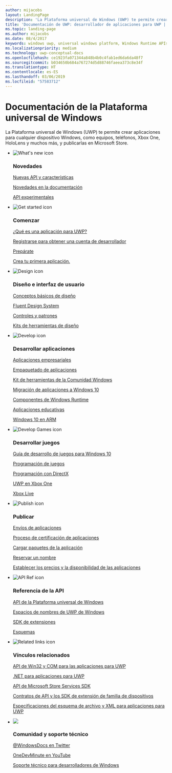 ```yaml
---
author: mijacobs
layout: LandingPage
description: 'La Plataforma universal de Windows (UWP) te permite crear aplicaciones para cualquier dispositivo Windows: equipos, teléfonos, Xbox One, HoloLens y mucho más y publicarlas en Store.'
title: 'Documentación de UWP: desarrollador de aplicaciones para UWP | Microsoft Docs'
ms.topic: landing-page
ms.author: mijacobs
ms.date: 08/4/2017
keywords: windows uwp, universal windows platform, Windows Runtime APIs, windows api, windows api ref, winrt api, windows api reference, uwp api, uwp api reference, develop uwp, design uwp, publish uwp
ms.localizationpriority: medium
ms.technology: uwp-conceptual-docs
ms.openlocfilehash: ce1923fa071344a848b4b0c4fab1ed6da6da48f7
ms.sourcegitcommit: b034650b684a767274d5d88746faeea373c8e34f
ms.translationtype: HT
ms.contentlocale: es-ES
ms.lasthandoff: 03/06/2019
ms.locfileid: "57583712"
---
```

# <a name="universal-windows-platform-documentation"></a>Documentación de la Plataforma universal de Windows
La Plataforma universal de Windows (UWP) te permite crear aplicaciones para cualquier dispositivo Windows, como equipos, teléfonos, Xbox One, HoloLens y muchos más, y publicarlas en Microsoft Store.

<ul class="panelContent cardsF">
    <li>
        <div class="cardSize">
            <div class="cardPadding">
                <div class="card">
                    <div class="cardImageOuter">
                        <div class="cardImage">
                            <img src="/media/common/i_whats-new.svg" alt="What's new icon" />
                        </div>
                    </div>
                    <div class="cardText">
                        <h3>Novedades</h3>
                        <p>
                            <a href="whats-new/windows-10-version-latest.md">Nuevas API y características</a>
                        </p>
                        <p>
                            <a href="whats-new/windows-docs-latest.md">Novedades en la documentación</a>
                        </p>
                        <p>
                            <a href="whats-new/experimental-apis.md">API experimentales</a>
                        </p>
                    </div>
                </div>
            </div>
        </div>
    </li>
    <li>
        <div class="cardSize">
            <div class="cardPadding">
                <div class="card">
                    <div class="cardImageOuter">
                        <div class="cardImage">
                            <img src="/media/common/i_get-started.svg" alt="Get started icon" />
                        </div>
                    </div>
                    <div class="cardText">
                        <h3>Comenzar</h3>
                        <p>
                            <a href="get-started/universal-application-platform-guide.md">¿Qué es una aplicación para UWP?</a>
                        </p>
                        <p>
                            <a href="get-started/sign-up.md">Registrarse para obtener una cuenta de desarrollador</a>
                        </p>
                        <p>
                            <a href="get-started/get-set-up.md">Prepárate</a>
                        </p>
                        <p>
                            <a href="get-started/your-first-app.md">Crea tu primera aplicación.</a>
                        </p>
                    </div>
                </div>
            </div>
        </div>
    </li>
    <li>
        <div class="cardSize">
            <div class="cardPadding">
                <div class="card">
                    <div class="cardImageOuter">
                        <div class="cardImage">
                            <img src="/media/common/i_management.svg" alt="Design icon" />
                        </div>
                    </div>
                    <div class="cardText">
                        <h3>Diseño e interfaz de usuario</h3>
                        <p>
                            <a href="design/basics/design-and-ui-intro.md">Conceptos básicos de diseño</a>
                        </p>
                         <p>
                            <a href="design/fluent-design-system/index.md">Fluent Design System</a>
                        </p>
                        <p>
                            <a href="design/controls-and-patterns/index.md">Controles y patrones</a>
                        </p>
                        <p>
                            <a href="design/downloads/index.md">Kits de herramientas de diseño</a>
                        </p>                      
                    </div>
                </div>
            </div>
        </div>
    </li>
    <li>
        <div class="cardSize">
            <div class="cardPadding">
                <div class="card">
                    <div class="cardImageOuter">
                        <div class="cardImage">
                            <img src="/media/common/i_code-edit.svg" alt="Develop icon" />
                        </div>
                    </div>
                    <div class="cardText">
                        <h3>Desarrollar aplicaciones</h3>
                        <p>
                            <a href="enterprise/index.md">Aplicaciones empresariales</a>
                        </p>
                        <p>
                            <a href="packaging/index.md">Empaquetado de aplicaciones</a>
                        </p>
                        <p>
                            <a href="//docs.microsoft.com/windows/uwpcommunitytoolkit/">Kit de herramientas de la Comunidad Windows</a>
                        </p>
                        <p>
                            <a href="porting/index.md">Migración de aplicaciones a Windows 10</a>
                        </p>
                        <p>
                            <a href="winrt-components/index.md">Componentes de Windows Runtime</a>
                        </p>
                        <p>
                            <a href="apps-for-education/index.md">Aplicaciones educativas</a>
                        </p>
                        <p>
                            <a href="porting/apps-on-arm.md">Windows 10 en ARM</a>
                        </p>
                    </div>
                </div>
            </div>
        </div>
    </li>
    <li>
        <div class="cardSize">
            <div class="cardPadding">
                <div class="card">
                    <div class="cardImageOuter">
                        <div class="cardImage">
                            <img src="/media/common/i_build.svg" alt="Develop Games icon" />
                        </div>
                    </div>
                    <div class="cardText">
                        <h3>Desarrollar juegos</h3>
                        <p>
                            <a href="gaming/e2e.md">Guía de desarrollo de juegos para Windows 10</a>
                        </p>
                        <p>
                            <a href="gaming/index.md">Programación de juegos</a>
                        </p>
                        <p>
                            <a href="gaming/directx-programming.md">Programación con DirectX</a>
                        </p>
                        <p>
                            <a href="xbox-apps/index.md">UWP en Xbox One</a>
                        </p>
                        <p>
                            <a href="xbox-live/index.md">Xbox Live</a>
                        </p>
                    </div>
                </div>
            </div>
        </div>
    </li>    
    <li>
        <div class="cardSize">
            <div class="cardPadding">
                <div class="card">
                    <div class="cardImageOuter">
                        <div class="cardImage">
                            <img src="/media/common/i_upgrade.svg" alt="Publish icon" />
                        </div>
                    </div>
                    <div class="cardText">
                        <h3>Publicar</h3>
                        <p>
                            <a href="publish/app-submissions.md">Envíos de aplicaciones</a>
                        </p>
                        <p>
                            <a href="publish/the-app-certification-process.md">Proceso de certificación de aplicaciones</a>
                        </p>
                        <p>
                            <a href="publish/upload-app-packages.md">Cargar paquetes de la aplicación</a>
                        </p>
                        <p>
                            <a href="publish/create-your-app-by-reserving-a-name.md">Reservar un nombre</a>
                        </p>
                        <p>
                            <a href="publish/set-app-pricing-and-availability.md">Establecer los precios y la disponibilidad de las aplicaciones</a>
                        </p>
                    </div>
                </div>
            </div>
        </div>
    </li>
    <li>
        <div class="cardSize">
            <div class="cardPadding">
                <div class="card">
                    <div class="cardImageOuter">
                        <div class="cardImage">
                            <img src="/media/common/i_api-reference.svg" alt="API Ref icon" />
                        </div>
                    </div>
                    <div class="cardText">
                        <h3>Referencia de la API</h3>
                        <p>
                            <a href="//docs.microsoft.com/uwp/">API de la Plataforma universal de Windows</a>
                        </p>
                        <p>
                            <a href="//docs.microsoft.com/uwp/API">Espacios de nombres de UWP de Windows</a>
                        </p>
                        <p>
                            <a href="//docs.microsoft.com/uwp/extension-sdks">SDK de extensiones</a>
                        </p>
                        <p>
                            <a href="//docs.microsoft.com/uwp/schemas">Esquemas</a>
                        </p>
                    </div>
                </div>
            </div>
        </div>
    </li>
    <li>
        <div class="cardSize">
            <div class="cardPadding">
                <div class="card">
                    <div class="cardImageOuter">
                        <div class="cardImage">
                            <img src="/media/common/i_multi-connect.svg" alt="Related links icon" />
                        </div>
                    </div>
                    <div class="cardText">
                        <h3>Vínculos relacionados</h3>
                        <p>
                            <a href="//docs.microsoft.com/uwp/win32-and-com/win32-and-com-for-uwp-apps">API de Win32 y COM para las aplicaciones para UWP</a>
                        </p>
                        <p>
                            <a href="//msdn.microsoft.com/library/windows/apps/mt185501.aspx">.NET para aplicaciones para UWP</a>
                        </p>
                        <p>
                            <a href="//msdn.microsoft.com/library/windows/apps/mt691886.aspx">API de Microsoft Store Services SDK</a>
                        </p>
                        <p>
                            <a href="//docs.microsoft.com/uwp/extension-sdks">Contratos de API y los SDK de extensión de familia de dispositivos</a>
                        </p>
                        <p>
                            <a href="//docs.microsoft.com/uwp/schemas/">Especificaciones del esquema de archivo y XML para aplicaciones para UWP</a>
                        </p>
                    </div>
                </div>
            </div>
        </div>
    </li>
    <li>
        <div class="cardSize">
            <div class="cardPadding">
                <div class="card">
                    <div class="cardImageOuter">
                        <div class="cardImage">
                            <img src="/media/common/i_support.svg" alt=" " />
                        </div>
                    </div>
                    <div class="cardText">
                        <h3>Comunidad y soporte técnico</h3>
                        <p>
                            <a href="https://twitter.com/WindowsDocs">@WindowsDocs en Twitter</a>
                        </p>
                        <p>
                            <a href="https://aka.ms/OneDevMinute">OneDevMinute en YouTube</a>
                        </p>
                        <p>
                            <a href="https://developer.microsoft.com/windows/support">Soporte técnico para desarrolladores de Windows</a>
                        </p>
                    </div>
                </div>
            </div>
        </div>
    </li>    
</ul>
